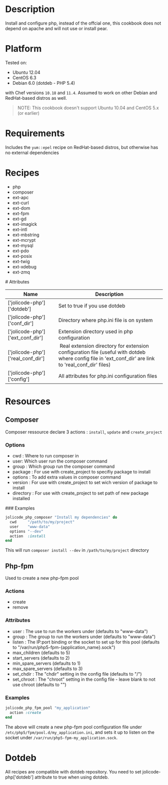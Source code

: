 # Description

Install and configure php, instead of the offcial one, this cookbook does not depend on apache and will not use or install pear.

# Platform

Tested on:

* Ubuntu 12.04
* CentOS 6.3
* Debian 6.0 (dotdeb - PHP 5.4)

with Chef versions `10.18` and `11.4`. Assumed to work on other Debian and RedHat-based distros as well.

> NOTE: This cookbook doesn't support Ubuntu 10.04 and CentOS 5.x (or earlier)

# Requirements

Includes the `yum::epel` recipe on RedHat-based distros, but otherwise has no external dependencies

# Recipes

*  php
*  composer
*  ext-apc
*  ext-curl
*  ext-dom
*  ext-fpm
*  ext-gd
*  ext-imagick
*  ext-intl
*  ext-mbstring
*  ext-mcrypt
*  ext-mysql
*  ext-pdo
*  ext-posix
*  ext-twig
*  ext-xdebug
*  ext-zmq

# Attributes

Name | Description
--- | ---
['jolicode-php']['dotdeb'] | Set to true if you use dotdeb
['jolicode-php']['conf_dir'] | Directory where php.ini file is on system
['jolicode-php']['ext_conf_dir'] | Extension directory used in php configuration
['jolicode-php']['real_conf_dir'] | Real extension directory for extension configuration file (useful with dotdeb where config file in 'ext_conf_dir' are link to 'real_conf_dir' files)
['jolicode-php']['config'] | All attributes for php.ini configuration files

# Resources

## Composer

Composer ressource declare 3 actions : `install`, `update` and `create_project`

### Options

* cwd : Where to run composer in
* user: Which user run the composer command
* group : Which group run the composer command
* package : For use with create_project to specifiy package to install
* options : To add extra values in composer command
* version : For use with create_project to set wich version of package to install
* directory : For use with create_project to set path of new package installed

### Examples

```ruby
jolicode_php_composer "Install my dependencies" do
  cwd     "/path/to/my/project"
  user    "www-data"
  options "--dev"
  action  :install
end
```

This will run `composer install --dev` in `/path/to/my/project` directory


## Php-fpm

Used to create a new php-fpm pool

### Actions

* create
* remove

### Attributes

* user : The use to run the workers under (defaults to "www-data")
* group : The group to run the workers under (defaults to "www-data")
* listen : The IP:port binding or the socket to set up for this pool (defaults to "/var/run/php5-fpm-{application_name}.sock")
* max_children (defaults to 5)
* start_servers (defaults to 2)
* min_spare_servers (defaults to 1)
* max_spare_servers (defaults to 3)
* set_chdir : The "chdir" setting in the config file (defaults to "/")
* set_chroot : The "chroot" setting in the config file - leave blank to not use chroot (defaults to "")

### Examples

```ruby
jolicode_php_fpm_pool "my_application"
  action :create
end

```

The above will create a new php-fpm pool configuration file under `/etc/php5/fpm/pool.d/my_application.ini`,
and sets it up to listen on the socket under `/var/run/php5-fpm-my_application.sock`.


# Dotdeb

All recipes are compatible with dotdeb repository. You need to set jolicode-php['dotdeb'] attribute to true when using dotdeb.